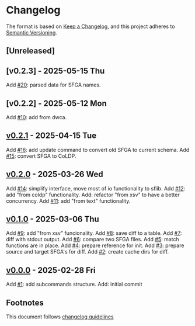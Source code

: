 # Changelog

The format is based on [Keep a Changelog](https://keepachangelog.com/en/1.0.0/),
and this project adheres to [Semantic Versioning](https://semver.org/spec/v2.0.0.html).

## [Unreleased]

## [v0.2.3] - 2025-05-15 Thu

Add [#20]: parsed data for SFGA names.

## [v0.2.2] - 2025-05-12 Mon

Add [#10]: add from dwca.

## [v0.2.1] - 2025-04-15 Tue

Add [#16]: add update command to convert old SFGA to current schema.
Add [#15]: convert SFGA to CoLDP.

## [v0.2.0] - 2025-03-26 Wed

Add [#14]: simplify interface, move most of io functionality to sflib.
Add [#12]: add "from coldp" functionality.
Add: refactor "from xsv" to have a better concurrency.
Add [#11]: add "from text" functionality.

## [v0.1.0] - 2025-03-06 Thu

Add [#9]: add "from xsv" funcionality.
Add [#8]: save diff to a table.
Add [#7]: diff with stdout output.
Add [#6]: compare two SFGA files.
Add [#5]: match functions are in place.
Add [#4]: prepare reference for init.
Add [#3]: prepare source and target SFGA's for diff.
Add [#2]: create cache dirs for diff.

## [v0.0.0] - 2025-02-28 Fri

Add [#1]: add subcommands structure.
Add: initial commit

## Footnotes

This document follows [changelog guidelines]

[v0.2.1]: https://github.com/sfborg/sf/compare/v0.2.0...v0.2.1
[v0.2.0]: https://github.com/sfborg/sf/compare/v0.1.0...v0.2.0
[v0.1.0]: https://github.com/sfborg/sf/compare/v0.0.0...v0.1.0
[v0.0.0]: https://github.com/sfborg/sf/tree/v0.0.0
[#20]: https://github.com/sfborg/sf/issues/20
[#19]: https://github.com/sfborg/sf/issues/19
[#18]: https://github.com/sfborg/sf/issues/18
[#17]: https://github.com/sfborg/sf/issues/17
[#16]: https://github.com/sfborg/sf/issues/16
[#15]: https://github.com/sfborg/sf/issues/15
[#14]: https://github.com/sfborg/sf/issues/14
[#13]: https://github.com/sfborg/sf/issues/13
[#12]: https://github.com/sfborg/sf/issues/12
[#11]: https://github.com/sfborg/sf/issues/11
[#10]: https://github.com/sfborg/sf/issues/10
[#9]: https://github.com/sfborg/sf/issues/9
[#8]: https://github.com/sfborg/sf/issues/8
[#7]: https://github.com/sfborg/sf/issues/7
[#6]: https://github.com/sfborg/sf/issues/6
[#5]: https://github.com/sfborg/sf/issues/5
[#4]: https://github.com/sfborg/sf/issues/4
[#3]: https://github.com/sfborg/sf/issues/3
[#2]: https://github.com/sfborg/sf/issues/2
[#1]: https://github.com/sfborg/sf/issues/1
[changelog guidelines]: https://keepachangelog.com/en/1.0.0/
